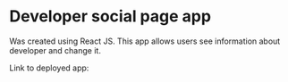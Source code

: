 # Developer social page app 
Was created using React JS. This app allows users see information about developer and change it.

Link to deployed app: 